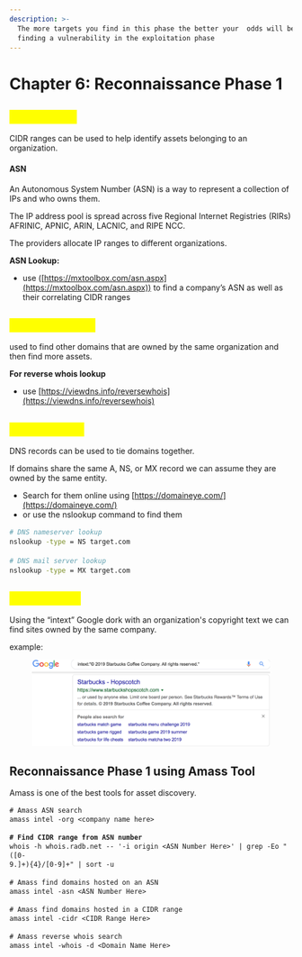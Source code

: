 ```yaml
---
description: >-
  The more targets you find in this phase the better your  odds will be in
  finding a vulnerability in the exploitation phase
---
```


# Chapter 6: Reconnaissance Phase 1

## <mark style="color:yellow;">CIDR Range</mark>

CIDR ranges can be used to help identify assets belonging to an organization.

#### ASN

An Autonomous System Number (ASN) is a way to represent a collection of IPs and who owns them.

The IP address pool is spread across five Regional Internet Registries (RIRs) AFRINIC, APNIC, ARIN, LACNIC, and RIPE NCC.&#x20;

The providers allocate IP ranges to different organizations.

**ASN Lookup:**

* &#x20;use ([https://mxtoolbox.com/asn.aspx](https://mxtoolbox.com/asn.aspx)) to find a company’s ASN as well as their correlating CIDR ranges

## <mark style="color:yellow;">Reverse Whois</mark>

used to find other domains that are owned by the same organization and then find more assets.

**For reverse whois lookup**

* use [https://viewdns.info/reversewhois](https://viewdns.info/reversewhois)

## <mark style="color:yellow;">Reverse DNS</mark>

DNS records can be used to tie domains together.&#x20;

If domains share the same A, NS, or MX record we can assume they are owned by the same entity.

* Search for them online using [https://domaineye.com/](https://domaineye.com/)
* or use the nslookup command to find them

```bash
# DNS nameserver lookup
nslookup -type = NS target.com

# DNS mail server lookup
nslookup -type = MX target.com
```

## <mark style="color:yellow;">Google Dork</mark>

Using the “intext” Google dork with an organization's copyright text we can find sites owned by the same company.

example:

<figure><img src="../.gitbook/assets/image (50).png" alt=""><figcaption></figcaption></figure>

## Reconnaissance Phase 1 using Amass Tool

Amass is one of the best tools for asset discovery.

<pre class="language-bash"><code class="lang-bash"># Amass ASN search
amass intel -org &#x3C;company name here>
<strong>
</strong><strong># Find CIDR range from ASN number
</strong>whois -h whois.radb.net -- '-i origin &#x3C;ASN Number Here>' | grep -Eo "([0-
9.]+){4}/[0-9]+" | sort -u

# Amass find domains hosted on an ASN
amass intel -asn &#x3C;ASN Number Here>

# Amass find domains hosted in a CIDR range
amass intel -cidr &#x3C;CIDR Range Here>

# Amass reverse whois search
amass intel -whois -d &#x3C;Domain Name Here>

</code></pre>
